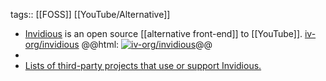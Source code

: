 tags:: [[FOSS]] [[YouTube/Alternative]]

- [Invidious](https://invidious.io/) is an open source [[alternative front-end]] to [[YouTube]].
  [iv-org/invidious](https://github.com/iv-org/invidious)
  @@html: <a href="https://github.com/iv-org/invidious/"><img src="https://github-readme-stats-astronomer.vercel.app/api/pin/?username=iv-org&repo=invidious&theme=tokyonight" alt="iv-org/invidious"/></a>@@
-
- [Lists of third-party projects that use or support Invidious.](https://docs.invidious.io/applications/)